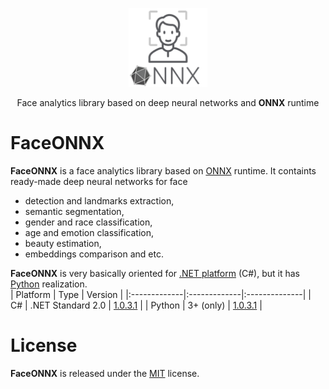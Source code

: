 <p align="center"><img width="25%" src="docs/FaceONNX.png" /></p>
<p align="center"> Face analytics library based on deep neural networks and <b>ONNX</b> runtime </p>  

# FaceONNX
**FaceONNX** is a face analytics library based on [ONNX](https://onnx.ai/) runtime. It containts ready-made deep neural networks for face
* detection and landmarks extraction,
* semantic segmentation,
* gender and race classification,
* age and emotion classification,
* beauty estimation,
* embeddings comparison and etc.  
  
**FaceONNX** is very basically oriented for [.NET platform](https://dotnet.microsoft.com/) (C#), but it has [Python](https://www.python.org/) realization.  
| Platform | Type | Version |
|:-------------|:-------------|:--------------|
| C# | .NET Standard 2.0 | [1.0.3.1](netstandard) |
| Python | 3+ (only) | [1.0.3.1](python) |

# License
**FaceONNX** is released under the [MIT](LICENSE) license.
